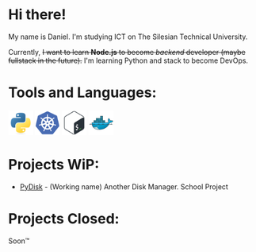 # Hi there!

My name is Daniel. I'm studying ICT on The Silesian Technical University.

Currently, ~~I want to learn **Node.js** to become *backend* developer (maybe fullstack in the future).~~ I'm learning Python and stack to become DevOps.

# Tools and Languages:
<p align="left">
<img src="https://raw.githubusercontent.com/devicons/devicon/master/icons/python/python-original.svg" alt="Python" width="50" height="50"/>
<img src="https://raw.githubusercontent.com/devicons/devicon/master/icons/kubernetes/kubernetes-plain.svg" alt="Kubernetes" width="50" height="50"/>
<img src="https://raw.githubusercontent.com/devicons/devicon/master/icons/bash/bash-original.svg" alt="Bash" width="50" height="50"/>
<img src="https://raw.githubusercontent.com/devicons/devicon/master/icons/docker/docker-original.svg" alt="Docker" width="50" height="50"/>

# Projects WiP:

- [PyDisk](https://github.com/Anrsh/PyDisk) - (Working name) Another Disk Manager. School Project

# Projects Closed:

Soon™


<!---
Anrsh/Anrsh is a ✨ special ✨ repository because its `README.md` (this file) appears on your GitHub profile.
You can click the Preview link to take a look at your changes.
--->
